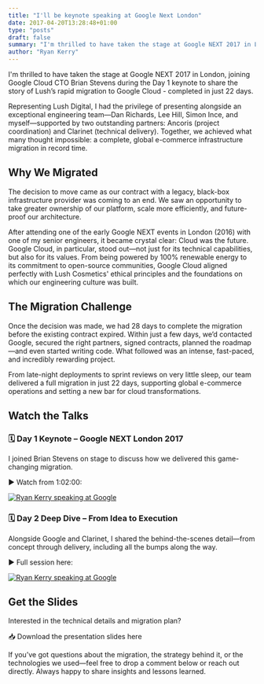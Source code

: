 ```yaml
---
title: "I'll be keynote speaking at Google Next London"
date: 2017-04-20T13:28:48+01:00
type: "posts"
draft: false
summary: "I'm thrilled to have taken the stage at Google NEXT 2017 in London, joining Google Cloud CTO Brian Stevens during the Day 1 keynote to share the story of Lush’s rapid migration to Google Cloud - completed in just 22 days."
author: "Ryan Kerry"
---
```


I'm thrilled to have taken the stage at Google NEXT 2017 in London, joining Google Cloud CTO Brian Stevens during the Day 1 keynote to share the story of Lush’s rapid migration to Google Cloud - completed in just 22 days.

Representing Lush Digital, I had the privilege of presenting alongside an exceptional engineering team—Dan Richards, Lee Hill, Simon Ince, and myself—supported by two outstanding partners: Ancoris (project coordination) and Clarinet (technical delivery). Together, we achieved what many thought impossible: a complete, global e-commerce infrastructure migration in record time.

## Why We Migrated

The decision to move came as our contract with a legacy, black-box infrastructure provider was coming to an end. We saw an opportunity to take greater ownership of our platform, scale more efficiently, and future-proof our architecture.

After attending one of the early Google NEXT events in London (2016) with one of my senior engineers, it became crystal clear: Cloud was the future. Google Cloud, in particular, stood out—not just for its technical capabilities, but also for its values. From being powered by 100% renewable energy to its commitment to open-source communities, Google Cloud aligned perfectly with Lush Cosmetics' ethical principles and the foundations on which our engineering culture was built.

## The Migration Challenge

Once the decision was made, we had 28 days to complete the migration before the existing contract expired. Within just a few days, we’d contacted Google, secured the right partners, signed contracts, planned the roadmap—and even started writing code. What followed was an intense, fast-paced, and incredibly rewarding project.

From late-night deployments to sprint reviews on very little sleep, our team delivered a full migration in just 22 days, supporting global e-commerce operations and setting a new bar for cloud transformations.

## Watch the Talks

### 🗓 Day 1 Keynote – Google NEXT London 2017

I joined Brian Stevens on stage to discuss how we delivered this game-changing migration.

▶️ Watch from 1:02:00:

[![Ryan Kerry speaking at Google](http://img.youtube.com/vi/dIb3vHKh8Kg/0.jpg)](http://www.youtube.com/watch?v=dIb3vHKh8Kg "Ryan Kerry speaking at Google")


### 🗓 Day 2 Deep Dive – From Idea to Execution

Alongside Google and Clarinet, I shared the behind-the-scenes detail—from concept through delivery, including all the bumps along the way.

▶️ Full session here:

[![Ryan Kerry speaking at Google](http://img.youtube.com/vi/cmpM5QPGkAE/0.jpg)](http://www.youtube.com/watch?v=cmpM5QPGkAE "Ryan Kerry speaking at Google")

## Get the Slides

Interested in the technical details and migration plan?

📥 Download the presentation slides here

If you’ve got questions about the migration, the strategy behind it, or the technologies we used—feel free to drop a comment below or reach out directly. Always happy to share insights and lessons learned.